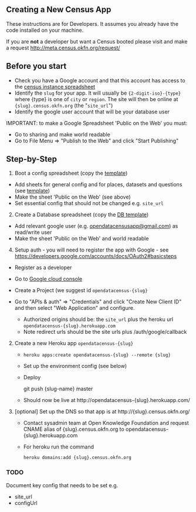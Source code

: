 ## Creating a New Census App

These instructions are for Developers. It assumes you already have the code
installed on your machine.

If you are **not** a developer but want a Census booted please visit and make a
request <http://meta.census.okfn.org/request/>

[config]: https://docs.google.com/a/okfn.org/spreadsheet/ccc?key=0AqR8dXc6Ji4JdG5FYWF5M0o1cHBvQkZLTUdOYWtlNmc
[db]: https://docs.google.com/a/okfn.org/spreadsheet/ccc?key=0AqR8dXc6Ji4JdFgwSjlabk0wY3NfT2owbktCME5MY2c
[instance]: https://docs.google.com/a/okfn.org/spreadsheet/ccc?key=0AqR8dXc6Ji4JdHZoLXhLMjNVNjVPQzVlaU0tSjNUYlE#gid=0

## Before you start

* Check you have a Google account and that this account has access to the [census instance spreadsheet][instance]
* Identify the `slug` for your app. It will usually be `{2-digit-iso}-{type}`
  where {type} is one of `city` or `region`. The site will then be online at
  `{slug}.census.okfn.org` (the "`site_url`")
* Identify the google user account that will be your database user


IMPORTANT: to make a Google Spreadsheet 'Public on the Web' you must:

* Go to sharing and make world readable
* Go to File Menu => "Publish to the Web" and click "Start Publishing"

## Step-by-Step

1. Boot a config spreadsheet (copy the [template][config])

  * Add sheets for general config and for places, datasets and questions (see
    [template][config])
  * Make the sheet 'Public on the Web' (see above)
  * Set essential config that should not be changed e.g. `site_url`

2. Create a Database spreadsheet (copy the [DB template][db])

  * Add relevant google user (e.g. opendatacensusapp@gmail.com) as read/write user
  * Make the sheet 'Public on the Web' and world readable

4. Setup auth - you will need to register the app with Google - see
   https://developers.google.com/accounts/docs/OAuth2#basicsteps

  * Register as a developer
  * Go to [Google cloud console](https://cloud.google.com/console)
  * Create a Project (we suggest id `opendatacensus-{slug}`
  * Go to "APIs & auth" => "Credentials" and click "Create New Client ID" and
    then select "Web Application" and configure.

    * Authorized origins should be: the `site_url` plus the heroku url `opendatacensus-{slug}.herokuapp.com`
    * Note redirect urls should be the site urls plus /auth/google/callback

2. Create a new Heroku app `opendatacensus-{slug}`

   * `heroku apps:create opendatacensus-{slug} --remote {slug}`
   * Set up the environment config (see below)
   * Deploy

        git push {slug-name} master
   
   * Should now be live at http://opendatacensus-{slug}.herokuapp.com/

3. [optional] Set up the DNS so that app is at http://{slug}.census.okfn.org/

   * Contact sysadmin team at Open Knowledge Foundation and request CNAME alias
     of {slug}.census.okfn.org to opendatacensus-{slug}.herokuapp.com
   * For heroku run the command

     `heroku domains:add {slug}.census.okfn.org`

### TODO

Document key config that needs to be set e.g.

* site_url
* configUrl

